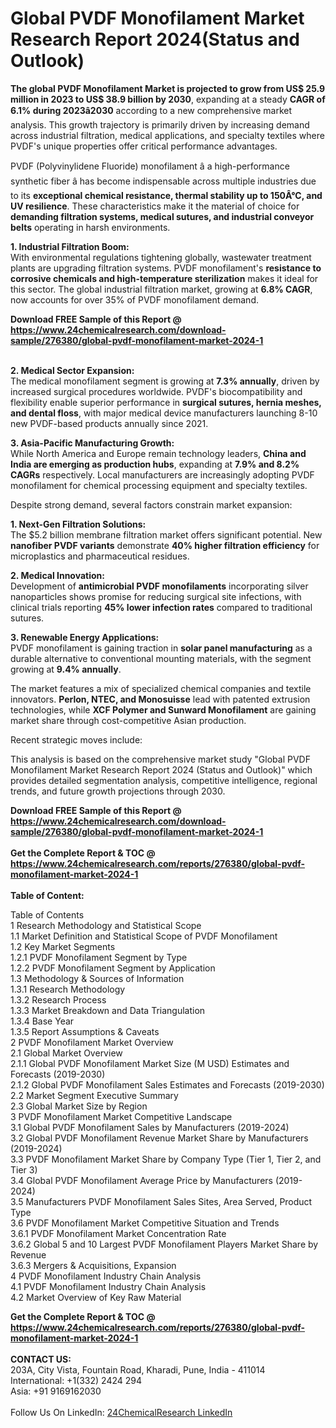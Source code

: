 <h1>Global PVDF Monofilament Market Research Report 2024(Status and Outlook)</h1><p><strong>The global PVDF Monofilament Market is projected to grow from US$ 25.9 million in 2023 to US$ 38.9 billion by 2030</strong>, expanding at a steady <strong>CAGR of 6.1% during 2023â2030</strong> according to a new comprehensive market analysis. This growth trajectory is primarily driven by increasing demand across industrial filtration, medical applications, and specialty textiles where PVDF's unique properties offer critical performance advantages.</p><p>PVDF (Polyvinylidene Fluoride) monofilament â a high-performance synthetic fiber â has become indispensable across multiple industries due to its <strong>exceptional chemical resistance, thermal stability up to 150Â°C, and UV resilience</strong>. These characteristics make it the material of choice for <strong>demanding filtration systems, medical sutures, and industrial conveyor belts</strong> operating in harsh environments.</p><p><strong>1. Industrial Filtration Boom:</strong><br>
With environmental regulations tightening globally, wastewater treatment plants are upgrading filtration systems. PVDF monofilament's <strong>resistance to corrosive chemicals and high-temperature sterilization</strong> makes it ideal for this sector. The global industrial filtration market, growing at <strong>6.8% CAGR</strong>, now accounts for over 35% of PVDF monofilament demand.</p><div><b>Download FREE Sample of this Report @ 
            <a href="https://www.24chemicalresearch.com/download-sample/276380/global-pvdf-monofilament-market-2024-1">
            https://www.24chemicalresearch.com/download-sample/276380/global-pvdf-monofilament-market-2024-1</a></b></div><br><p><strong>2. Medical Sector Expansion:</strong><br>
The medical monofilament segment is growing at <strong>7.3% annually</strong>, driven by increased surgical procedures worldwide. PVDF's biocompatibility and flexibility enable superior performance in <strong>surgical sutures, hernia meshes, and dental floss</strong>, with major medical device manufacturers launching 8-10 new PVDF-based products annually since 2021.</p><p><strong>3. Asia-Pacific Manufacturing Growth:</strong><br>
While North America and Europe remain technology leaders, <strong>China and India are emerging as production hubs</strong>, expanding at <strong>7.9% and 8.2% CAGRs</strong> respectively. Local manufacturers are increasingly adopting PVDF monofilament for chemical processing equipment and specialty textiles.</p><p>Despite strong demand, several factors constrain market expansion:</p><p><strong>1. Next-Gen Filtration Solutions:</strong><br>
The $5.2 billion membrane filtration market offers significant potential. New <strong>nanofiber PVDF variants</strong> demonstrate <strong>40% higher filtration efficiency</strong> for microplastics and pharmaceutical residues.</p><p><strong>2. Medical Innovation:</strong><br>
Development of <strong>antimicrobial PVDF monofilaments</strong> incorporating silver nanoparticles shows promise for reducing surgical site infections, with clinical trials reporting <strong>45% lower infection rates</strong> compared to traditional sutures.</p><p><strong>3. Renewable Energy Applications:</strong><br>
PVDF monofilament is gaining traction in <strong>solar panel manufacturing</strong> as a durable alternative to conventional mounting materials, with the segment growing at <strong>9.4% annually</strong>.</p><p>The market features a mix of specialized chemical companies and textile innovators. <strong>Perlon, NTEC, and Monosuisse</strong> lead with patented extrusion technologies, while <strong>XCF Polymer and Sunward Monofilament</strong> are gaining market share through cost-competitive Asian production.</p><p>Recent strategic moves include:</p><p>This analysis is based on the comprehensive market study "Global PVDF Monofilament Market Research Report 2024 (Status and Outlook)" which provides detailed segmentation analysis, competitive intelligence, regional trends, and future growth projections through 2030.</p><div><b>Download FREE Sample of this Report @ 
            <a href="https://www.24chemicalresearch.com/download-sample/276380/global-pvdf-monofilament-market-2024-1">
            https://www.24chemicalresearch.com/download-sample/276380/global-pvdf-monofilament-market-2024-1</a></b></div><br><div><b>Get the Complete Report & TOC @ 
            <a href="https://www.24chemicalresearch.com/reports/276380/global-pvdf-monofilament-market-2024-1">
            https://www.24chemicalresearch.com/reports/276380/global-pvdf-monofilament-market-2024-1</a></b></div><br>
            <b>Table of Content:</b><p>Table of Contents<br />
1 Research Methodology and Statistical Scope<br />
1.1 Market Definition and Statistical Scope of PVDF Monofilament<br />
1.2 Key Market Segments<br />
1.2.1 PVDF Monofilament Segment by Type<br />
1.2.2 PVDF Monofilament Segment by Application<br />
1.3 Methodology & Sources of Information<br />
1.3.1 Research Methodology<br />
1.3.2 Research Process<br />
1.3.3 Market Breakdown and Data Triangulation<br />
1.3.4 Base Year<br />
1.3.5 Report Assumptions & Caveats<br />
2 PVDF Monofilament Market Overview<br />
2.1 Global Market Overview<br />
2.1.1 Global PVDF Monofilament Market Size (M USD) Estimates and Forecasts (2019-2030)<br />
2.1.2 Global PVDF Monofilament Sales Estimates and Forecasts (2019-2030)<br />
2.2 Market Segment Executive Summary<br />
2.3 Global Market Size by Region<br />
3 PVDF Monofilament Market Competitive Landscape<br />
3.1 Global PVDF Monofilament Sales by Manufacturers (2019-2024)<br />
3.2 Global PVDF Monofilament Revenue Market Share by Manufacturers (2019-2024)<br />
3.3 PVDF Monofilament Market Share by Company Type (Tier 1, Tier 2, and Tier 3)<br />
3.4 Global PVDF Monofilament Average Price by Manufacturers (2019-2024)<br />
3.5 Manufacturers PVDF Monofilament Sales Sites, Area Served, Product Type<br />
3.6 PVDF Monofilament Market Competitive Situation and Trends<br />
3.6.1 PVDF Monofilament Market Concentration Rate<br />
3.6.2 Global 5 and 10 Largest PVDF Monofilament Players Market Share by Revenue<br />
3.6.3 Mergers & Acquisitions, Expansion<br />
4 PVDF Monofilament Industry Chain Analysis<br />
4.1 PVDF Monofilament Industry Chain Analysis<br />
4.2 Market Overview of Key Raw Material</p><div><b>Get the Complete Report & TOC @ 
            <a href="https://www.24chemicalresearch.com/reports/276380/global-pvdf-monofilament-market-2024-1">
            https://www.24chemicalresearch.com/reports/276380/global-pvdf-monofilament-market-2024-1</a></b></div><br><b>CONTACT US:</b><br>
            203A, City Vista, Fountain Road, Kharadi, Pune, India - 411014<br>
            International: +1(332) 2424 294<br>
            Asia: +91 9169162030 <br><br>
            Follow Us On LinkedIn: <a href="https://www.linkedin.com/company/24chemicalresearch/">24ChemicalResearch LinkedIn</a>